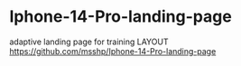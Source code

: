 # Iphone-14-Pro-landing-page
adaptive landing page for training
LAYOUT https://github.com/msshp/Iphone-14-Pro-landing-page
